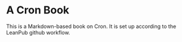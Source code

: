 # A Cron Book

This is a Markdown-based book on Cron. It is set up according to the LeanPub
github workflow.
